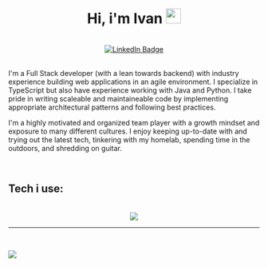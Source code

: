 
<h1 align="center">
  Hi, i'm Ivan
  <img src="https://media.giphy.com/media/hvRJCLFzcasrR4ia7z/giphy.gif" width="30px"/>
</h1>
<br/>
<div id="badges" align="center">
  <a href="https://www.linkedin.com/in/ivanczar/">
    <img src="https://img.shields.io/badge/LinkedIn-blue?style=for-the-badge&logo=linkedin&logoColor=white" alt="LinkedIn Badge"/>
  </a>
</div>
<br/>

I'm a Full Stack developer (with a lean towards backend) with industry experience building web applications in an agile environment. I specialize in TypeScript but also have experience working with Java and Python. I take pride in writing scaleable and maintaineable code by implementing appropriate architectural patterns and following best practices.

I'm a highly motivated and organized team player with a growth mindset and exposure to many different cultures. I enjoy keeping up-to-date with and trying out the latest tech, tinkering with my homelab, spending time in the outdoors, and shredding on guitar. 

<br/>

## Tech i use:

<br/>
<div align="center">
  <img src="https://skillicons.dev/icons?i=ts,java,py,nextjs,nodejs,mongodb,mysql,docker,bash,git,figma" />
</div>
<hr>
<br/>
<p>
    <img align="center" src="https://github-readme-stats.vercel.app/api?username=ivanczar&hide=stars,issues&show_icons=true&theme=transparent&rank_icon=github&include_all_commits=true&count_private=true" />
</p>
